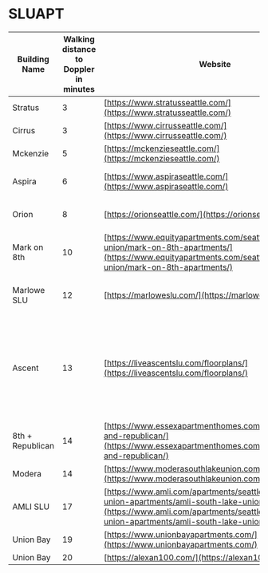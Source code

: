 # SLUAPT
| Building Name                         | Walking distance to Doppler in minutes | Website                                                                                                                                   |Price for 2B                              |Google Reviews         |Amenties                                                            |
|---------------------------------------|------------------------------------|--------------------------------------------------------|----------------------------------------------------|------------------------------------------------|--------------------------------------------------------------------|
| Stratus                   | 3                             | [https://www.stratusseattle.com/](https://www.stratusseattle.com/) |>3800 | 4.6 | luxury
| Cirrus                 | 3                             | [https://www.cirrusseattle.com/](https://www.cirrusseattle.com/) |>3700 | 3.6 | luxury
| Mckenzie                   | 5                               | [https://mckenzieseattle.com/](https://mckenzieseattle.com/) |>4100 | 4.3  | luxury
| Aspira                   | 6                               | [https://www.aspiraseattle.com/](https://www.aspiraseattle.com/) |>3500 | 3.4  | luxury (2010 build)
| Orion                   | 8                               | [https://orionseattle.com/](https://orionseattle.com/) | Currently No avaliable | 4.3
| Mark on 8th                   | 10                               | [https://www.equityapartments.com/seattle/south-lake-union/mark-on-8th-apartments/](https://www.equityapartments.com/seattle/south-lake-union/mark-on-8th-apartments/) |~3600 | 4.3
| Marlowe SLU                     | 12                                  | [https://marloweslu.com/](https://marloweslu.com/) | Floor > 5 ~4,200; < 5, ~4,000  | 4.2
| Ascent                     | 13                                  | [https://liveascentslu.com/floorplans/](https://liveascentslu.com/floorplans/) | Floor > 10 ~4,200; < 10, ~3,800 (Special Offer: up to 6 weeks free) | 3.7
| 8th + Republican                   | 14                               | [https://www.essexapartmenthomes.com/apartments/8th-and-republican/](https://www.essexapartmenthomes.com/apartments/8th-and-republican/) |~3300 (有loft房型) | 4.4
| Modera                  | 14                            | [https://www.moderasouthlakeunion.com/](https://www.moderasouthlakeunion.com/) |~3300 | 4.0 |
| AMLI SLU                     | 17                                  | [https://www.amli.com/apartments/seattle/south-lake-union-apartments/amli-south-lake-union/floorplans/](https://www.amli.com/apartments/seattle/south-lake-union-apartments/amli-south-lake-union/floorplans/) | ~3600 | 3.7       
| Union Bay                 | 19                            | [https://www.unionbayapartments.com/](https://www.unionbayapartments.com/) |~3300 | 4.7 |
| Union Bay                 | 20                           | [https://alexan100.com/](https://alexan100.com/) |~3500 | 3.7 |

